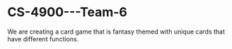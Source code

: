 # CS-4900---Team-6
We are creating a card game that is fantasy themed with unique cards that have different functions. 
